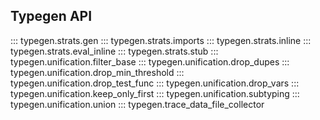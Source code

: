 ## Typegen API

::: typegen.strats.gen
::: typegen.strats.imports
::: typegen.strats.inline
::: typegen.strats.eval_inline
::: typegen.strats.stub
::: typegen.unification.filter_base
::: typegen.unification.drop_dupes
::: typegen.unification.drop_min_threshold
::: typegen.unification.drop_test_func
::: typegen.unification.drop_vars
::: typegen.unification.keep_only_first
::: typegen.unification.subtyping
::: typegen.unification.union
::: typegen.trace_data_file_collector